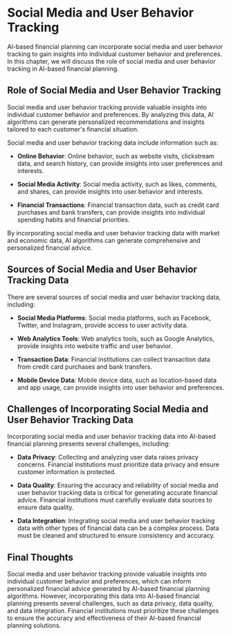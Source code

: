 Social Media and User Behavior Tracking
============================================================================================

AI-based financial planning can incorporate social media and user behavior tracking to gain insights into individual customer behavior and preferences. In this chapter, we will discuss the role of social media and user behavior tracking in AI-based financial planning.

Role of Social Media and User Behavior Tracking
-----------------------------------------------

Social media and user behavior tracking provide valuable insights into individual customer behavior and preferences. By analyzing this data, AI algorithms can generate personalized recommendations and insights tailored to each customer's financial situation.

Social media and user behavior tracking data include information such as:

* **Online Behavior**: Online behavior, such as website visits, clickstream data, and search history, can provide insights into user preferences and interests.

* **Social Media Activity**: Social media activity, such as likes, comments, and shares, can provide insights into user behavior and interests.

* **Financial Transactions**: Financial transaction data, such as credit card purchases and bank transfers, can provide insights into individual spending habits and financial priorities.

By incorporating social media and user behavior tracking data with market and economic data, AI algorithms can generate comprehensive and personalized financial advice.

Sources of Social Media and User Behavior Tracking Data
-------------------------------------------------------

There are several sources of social media and user behavior tracking data, including:

* **Social Media Platforms**: Social media platforms, such as Facebook, Twitter, and Instagram, provide access to user activity data.

* **Web Analytics Tools**: Web analytics tools, such as Google Analytics, provide insights into website traffic and user behavior.

* **Transaction Data**: Financial institutions can collect transaction data from credit card purchases and bank transfers.

* **Mobile Device Data**: Mobile device data, such as location-based data and app usage, can provide insights into user behavior and preferences.

Challenges of Incorporating Social Media and User Behavior Tracking Data
------------------------------------------------------------------------

Incorporating social media and user behavior tracking data into AI-based financial planning presents several challenges, including:

* **Data Privacy**: Collecting and analyzing user data raises privacy concerns. Financial institutions must prioritize data privacy and ensure customer information is protected.

* **Data Quality**: Ensuring the accuracy and reliability of social media and user behavior tracking data is critical for generating accurate financial advice. Financial institutions must carefully evaluate data sources to ensure data quality.

* **Data Integration**: Integrating social media and user behavior tracking data with other types of financial data can be a complex process. Data must be cleaned and structured to ensure consistency and accuracy.

Final Thoughts
--------------

Social media and user behavior tracking provide valuable insights into individual customer behavior and preferences, which can inform personalized financial advice generated by AI-based financial planning algorithms. However, incorporating this data into AI-based financial planning presents several challenges, such as data privacy, data quality, and data integration. Financial institutions must prioritize these challenges to ensure the accuracy and effectiveness of their AI-based financial planning solutions.
